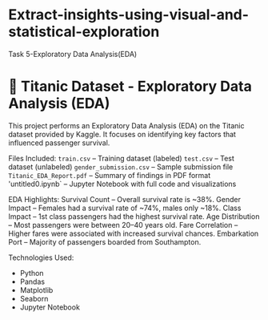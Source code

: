 # Extract-insights-using-visual-and-statistical-exploration
Task 5-Exploratory Data Analysis(EDA)
# 🚢 Titanic Dataset - Exploratory Data Analysis (EDA)

This project performs an Exploratory Data Analysis (EDA) on the Titanic dataset provided by Kaggle. It focuses on identifying key factors that influenced passenger survival.

Files Included:
`train.csv` – Training dataset (labeled)
`test.csv` – Test dataset (unlabeled)
`gender_submission.csv` – Sample submission file
`Titanic_EDA_Report.pdf` – Summary of findings in PDF format
'untitled0.ipynb` – Jupyter Notebook with full code and visualizations

EDA Highlights:
Survival Count – Overall survival rate is ~38%.
Gender Impact – Females had a survival rate of ~74%, males only ~18%.
Class Impact – 1st class passengers had the highest survival rate.
Age Distribution – Most passengers were between 20–40 years old.
Fare Correlation – Higher fares were associated with increased survival chances.
Embarkation Port – Majority of passengers boarded from Southampton.

Technologies Used:
- Python
- Pandas
- Matplotlib
- Seaborn
- Jupyter Notebook
